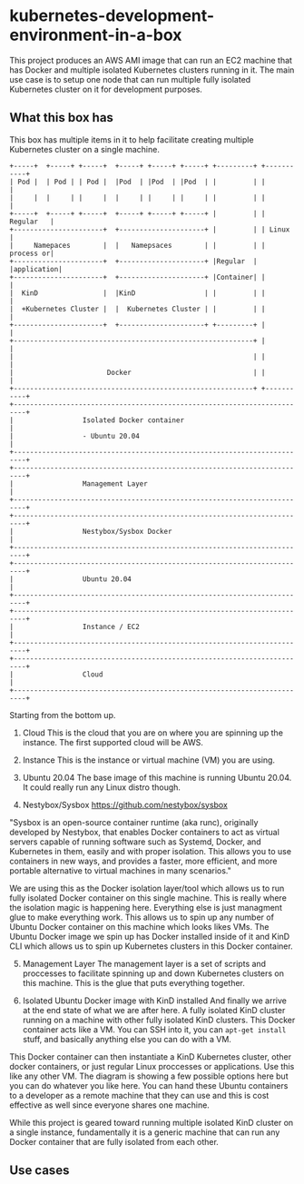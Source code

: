 # kubernetes-development-environment-in-a-box
This project produces an AWS AMI image that can run an EC2 machine that has Docker and multiple isolated Kubernetes clusters running in it.  The main use case is to setup one node that can run multiple fully isolated Kubernetes cluster on it for development purposes.

## What this box has
This box has multiple items in it to help facilitate creating multiple Kubernetes cluster on a single machine.

```
+-----+  +-----+ +-----+  +-----+ +-----+ +-----+ +---------+ +-----------+
| Pod |  | Pod | | Pod |  |Pod  | |Pod  | |Pod  | |         | |           |
|     |  |     | |     |  |     | |     | |     | |         | |           |
+-----+  +-----+ +-----+  +-----+ +-----+ +-----+ |         | | Regular   |
+----------------------+  +---------------------+ |         | | Linux     |
|     Namepaces        |  |   Namepsaces        | |         | | process or|
+----------------------+  +---------------------+ |Regular  | |application|
+----------------------+  +---------------------+ |Container| |           |
|  KinD                |  |KinD                 | |         | |           |
|  +Kubernetes Cluster |  |  Kubernetes Cluster | |         | |           |
+----------------------+  +---------------------+ +---------+ |           |
+-----------------------------------------------------------+ |           |
|                                                           | |           |
|                       Docker                              | |           |
+-----------------------------------------------------------+ +-----------+
+-------------------------------------------------------------------------+
|                 Isolated Docker container                               |
|                 - Ubuntu 20.04                                          |
+-------------------------------------------------------------------------+
+-------------------------------------------------------------------------+
|                 Management Layer                                        |
+-------------------------------------------------------------------------+
+-------------------------------------------------------------------------+
|                 Nestybox/Sysbox Docker                                  |
+-------------------------------------------------------------------------+
+-------------------------------------------------------------------------+
|                 Ubuntu 20.04                                            |
+-------------------------------------------------------------------------+
+-------------------------------------------------------------------------+
|                 Instance / EC2                                          |
+-------------------------------------------------------------------------+
+-------------------------------------------------------------------------+
|                 Cloud                                                   |
+-------------------------------------------------------------------------+
```

Starting from the bottom up.

1) Cloud
This is the cloud that you are on where you are spinning up the instance.  The first supported cloud will be AWS.

2) Instance
This is the instance or virtual machine (VM) you are using.

3) Ubuntu 20.04
The base image of this machine is running Ubuntu 20.04.  It could really run any Linux distro though.

4) Nestybox/Sysbox
https://github.com/nestybox/sysbox

"Sysbox is an open-source container runtime (aka runc), originally developed by Nestybox, that enables Docker containers to act as virtual servers capable of running software such as Systemd, Docker, and Kubernetes in them, easily and with proper isolation. This allows you to use containers in new ways, and provides a faster, more efficient, and more portable alternative to virtual machines in many scenarios."

We are using this as the Docker isolation layer/tool which allows us to run fully isolated Docker container on this single machine.  This is really where the isolation magic is happening here.  Everything else is just managment glue to make everything work.  This allows us to spin up any number of Ubuntu Docker container on this machine which looks likes VMs.  The Ubuntu Docker image we spin up has Docker installed inside of it and KinD CLI which allows us to spin up Kubernetes clusters in this Docker container.

5) Management Layer
The management layer is a set of scripts and proccesses to facilitate spinning up and down Kubernetes clusters on this machine.  This is the glue that puts everything together.

6) Isolated Ubuntu Docker image with KinD installed
And finally we arrive at the end state of what we are after here.  A fully isolated KinD cluster running on a machine with other fully isolated KinD clusters.  This Docker container acts like a VM.  You can SSH into it, you can `apt-get install` stuff, and basically anything else you can do with a VM.  

This Docker container can then instantiate a KinD Kubernetes cluster, other docker containers, or just regular Linux proccesses or applications.  Use this like any other VM.  The diagram is showing a few possible options here but you can do whatever you like here.  You can hand these Ubuntu containers to a developer as a remote machine that they can use and this is cost effective as well since everyone shares one machine.

While this project is geared toward running multiple isolated KinD cluster on a single instance, fundamentally it is a generic machine that can run any Docker container that are fully isolated from each other.

## Use cases





